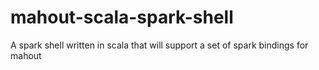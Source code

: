 mahout-scala-spark-shell
========================

A spark shell written in scala that will support a set of spark bindings for mahout
